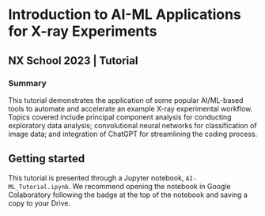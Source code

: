 # Introduction to AI-ML Applications for X-ray Experiments
## NX School 2023  |  Tutorial

### Summary
This tutorial demonstrates the application of some popular AI/ML-based tools to automate and accelerate an example X-ray experimental workflow. Topics covered include principal component analysis for conducting exploratory data analysis; convolutional neural networks for classification of image data; and integration of ChatGPT for streamlining the coding process.

## Getting started
This tutorial is presented through a Jupyter notebook, `AI-ML_Tutorial.ipynb`. We recommend opening the notebook in Google Colaboratory following the badge at the top of the notebook and saving a copy to your Drive.
